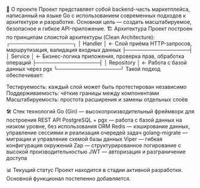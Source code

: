 📖 О проекте
Проект представляет собой backend-часть маркетплейса, написанный на языке Go с использованием современных подходов к архитектуре и разработке. Основная цель — создать масштабируемое, безопасное и гибкое API-приложение.
🏗️ Архитектура
Проект построен по принципам слоистой архитектуры (Clean Architecture):
┌─────────────────┐
│     Handler     │ ← Слой приёма HTTP-запросов, маршрутизация, валидация входных данных
├─────────────────┤
│     Service     │ ← Бизнес-логика приложения, проверка прав, обработка операций
├─────────────────┤
│   Repository    │ ← Работа с базой данных через pgx
└─────────────────┘
Такой подход обеспечивает:

Тестируемость: каждый слой может быть протестирован независимо
Поддерживаемость: чёткие границы между компонентами
Масштабируемость: простота расширения и замены отдельных слоёв

🛠️ Стек технологий
Go (Gin) — высокопроизводительный фреймворк для построения REST API
PostgreSQL + pgx — работа с базой данных на низком уровне, без использования ORM
Redis — кэширование данных, управление сессиями и реализация очередей задач
golang-migrate — миграции и управление схемой базы данных
Viper — гибкая конфигурация окружений
Zap — структурированное логирование с высокой производительностью
JWT — авторизация и разграничение доступа

📊 Текущий статус
Проект находится в стадии активной разработки. Основной функционал постепенно добавляется.